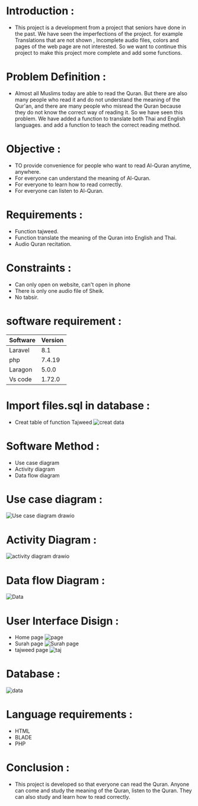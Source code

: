 
# Introduction :
- This project is a development from a project that seniors have done in the past. We have seen the imperfections of the project. for example Translations that are not shown , Incomplete audio files, colors and pages of the web page are not interested.
So we want to continue this project to make this project more complete and add some functions.

# Problem Definition :
- Almost all Muslims today are able to read the Quran. But there are also many people who read it and do not understand the meaning of the Qur'an, and there are many people who misread the Quran because they do not know the correct way of reading it. So we have seen this problem. We have added a function to translate both Thai and English languages. and add a function to teach the correct reading method.

# Objective :
- TO provide convenience for people who want to read Al-Quran anytime, anywhere.
- For everyone can understand the meaning of Al-Quran.
- For everyone to learn how to read correctly.
- For  everyone can listen to Al-Quran.

# Requirements :
- Function tajweed.
- Function translate the meaning of the Quran into English and Thai.
- Audio Quran recitation.


# Constraints :
- Can only open on website, can't open in phone
- There is only one audio file of Sheik.
- No tabsir.

# software requirement :
 
| Software  | Version   |
|---------  |---------  |
| Laravel   |  8.1      |
| php       | 7.4.19    |
| Laragon   | 5.0.0     |
| Vs code   |1.72.0     |

# Import files.sql in database :
- Creat table of function Tajweed
![creat data](https://user-images.githubusercontent.com/93647715/196603607-51fed63f-49e3-48ef-ac28-5496d222d36b.jpg)


# Software Method :
- Use case diagram
- Activity diagram
- Data flow diagram


# Use case diagram :
![Use case diagram drawio](https://user-images.githubusercontent.com/93647715/196412362-8fe28f9c-f477-4dd4-a647-4c911be82899.png)

# Activity Diagram :
![activity diagram drawio](https://user-images.githubusercontent.com/93647715/196412715-68f982f1-4abc-4688-b196-e05b79bde29e.png)

# Data flow Diagram :
![Data](https://user-images.githubusercontent.com/93647715/196413804-54249478-6429-49d8-b4a1-4b2826809a46.png)

# User Interface Disign :
- Home page
![page](https://user-images.githubusercontent.com/93647715/196515802-f9a76462-e0a4-4a29-8ebc-cf19a008420b.jpg)
- Surah page
 ![Surah page](https://user-images.githubusercontent.com/93647715/196515925-b84d523c-3682-4010-8f00-07b2c1ae9e02.jpg)
- tajweed page
![taj](https://user-images.githubusercontent.com/93647715/196563980-0efa2a37-2ca9-46a0-af1c-f4f7d6d17cc1.jpg)


# Database :
![data](https://user-images.githubusercontent.com/93647715/196516299-926192fc-a13a-42de-98fe-c28d497b4d9c.jpg)

# Language requirements :
- HTML
- BLADE
- PHP


# Conclusion :
- This project is developed so that everyone can read the Quran. Anyone can come and study the meaning of the Quran, listen to the Quran. They can also study and learn how to read correctly.


